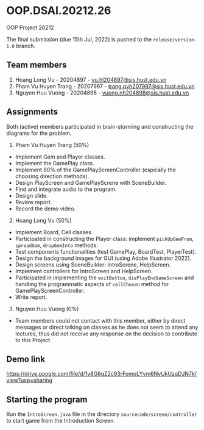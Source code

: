 # OOP.DSAI.20212.26
OOP Project 20212

The final submission (due 15th Jul, 2022) is pushed to the `release/version-1.0` branch.
## Team members
1. Hoang Long Vu - 20204897 - vu.hl204897@sis.hust.edu.vn 
2. Pham Vu Huyen Trang - 20207997 - trang.pvh207997@sis.hust.edu.vn 
3. Nguyen Huu Vuong - 20204898 - vuong.nh204898@sis.hust.edu.vn 

## Assignments
Both (active) members participated in brain-storming and constructing the diagrams for the problem.
1. Pham Vu Huyen Trang (50%)
- Implement Gem and Player classes.
- Implement the GamePlay class.
- Implement 80% of the GamePlayScreenController (espically the choosing direction methods).
- Design PlayScreen and GamePlayScrene with SceneBuilder.
- Find and integrate audio to the program.
- Design slide.
- Review report.
- Record the demo video.

2. Hoang Long Vu (50%)
- Implement Board, Cell classes
- Participated in constructing the Player class: implement `pickUpGemFrom`, `spreadGem`, `dropGemInto` methods.
- Test components functionalities (test GamePlay, BoardTest, PlayerTest).
- Design the background images for GUI (using Adobe Illustrator 2022).
- Design screens using SceneBuilder: IntroScrene, HelpScreen.
- Implement controllers for IntroScreen and HelpScreen.
- Participated in implementing the `exitButton`, `disPlayEndGameScreen` and handling the programmatic aspects of `cellChosen` method for GamePlayScreenController.
- Write report.

3. Nguyen Huu Vuong (0%)
- Team members could not contact with this member, either by direct messages or direct talking on classes as he does not seem to attend any lectures, thus did not receive any response on the decision to contribute to this Project. 

## Demo link
https://drive.google.com/file/d/1v8G6gZ2c93rFomoLYvm6NvUkUzqDJN7k/view?usp=sharing

## Starting the program
Run the `IntroScreen.java` file in the directory `sourcecode/screen/controller` to start game from the Introduction Screen.
